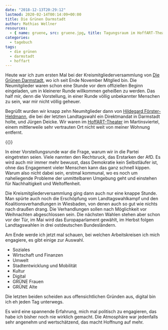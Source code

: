 ```yaml
---
date: "2018-12-13T20:29:12"
lastmod: 2020-02-14T00:14:09+00:00
title: Die Grünen Darmstadt
author: Mathias Wellner
resources:
  - { name: gruene, src: gruene.jpg, title: Tagungsraum im HoffART-Theater }
categories:
  - tagebuch
tags:
  - die grünen
  - darmstadt
  - hoffart
---
```

Heute war ich zum ersten Mal bei der Kreismitgliederversammlung von [Die Grünen Darmstadt](https://www.gruene-darmstadt.de/kreisverband/), wo ich seit Ende November Mitglied bin. Die Neumitglieder waren schon eine Stunde vor dem offiziellen Beginn eingeladen, um in kleinerer Runde willkommen geheißen zu werden. Das half mir, denn die Vorstellung, in einer Runde völlig unbekannter Menschen zu sein, war mir nicht völlig geheuer. 
<!--more-->

Begrüßt wurden wir knapp zehn Neumitglieder dann von [Hildegard Förster-Heldmann](https://www.foerster-heldmann.de/), die bei der letzten Landtagswahl ein Direktmandat in Darmstadt holte, und Jürgen Deicke. Wir waren im [HoffART-Theater](http://www.hoffart-theater.de/) im Martinsviertel, einem mittlerweile sehr vertrauten Ort nicht weit von meiner Wohnung entfernt. 

{{<responsive-image name="gruene">}}

In einer Vorstellungsrunde war die Frage, warum wir in die Partei eingetreten seien. Viele nannten den Rechtsruck, das Erstarken der AfD. Es wird auch mir immer mehr bewusst, dass Demokratie kein Selbstläufer ist, ohne das Engagement vieler Menschen kann das ganz schnell kippen. Warum also nicht dabei sein, erstmal kommunal, wo es noch um naheliegende Probleme der unmittelbaren Umgebung geht und einstehen für Nachhaltigkeit und Weltoffenheit. 

Die Kreismitgliederversammlung ging dann auch nur eine knappe Stunde. Man spürte auch noch die Erschöpfung vom Landtagswahlkampf und den Koalitionsverhandlungen in Wiesbaden, von denen auch so gut wie nichts nach draußen drang. Die Verhandlungen sollen nach Möglichkeit vor Weihnachten abgeschlossen sein. Die nächsten Wahlen stehen aber schon vor der Tür, im Mai wird das Europaparlament gewählt, im Herbst folgen Landtagswahlen in drei ostdeutschen Bundesländern. 

Am Ende werde ich jetzt mal schauen, bei welchen Arbeitskreisen ich mich engagiere, es gibt einige zur Auswahl.

- Soziales
- Wirtschaft und Finanzen
- Umwelt
- Stadtentwicklung und Mobilität
- Kultur
- Digital
- GRÜNE Frauen
- GRÜNE Alte

Die letzten beiden scheiden aus offensichtlichen Gründen aus, digital bin ich eh jeden Tag unterwegs. 

Es wird eine spannende Erfahrung, mich mal politisch zu engagieren, das habe ich bisher noch nie wirklich gemacht. Die Atmosphäre war jedenfalls sehr angenehm und wertschätzend, das macht Hoffnung auf mehr. 